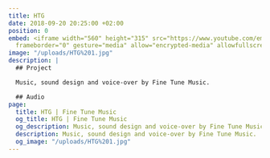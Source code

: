 ```yaml
---
title: HTG
date: 2018-09-20 20:25:00 +02:00
position: 0
embed: <iframe width="560" height="315" src="https://www.youtube.com/embed/wSYx_mKbMK4?rel=0&amp;showinfo=0"
  frameborder="0" gesture="media" allow="encrypted-media" allowfullscreen></iframe>
image: "/uploads/HTG%201.jpg"
description: |
  ## Project

  Music, sound design and voice-over by Fine Tune Music.

  ## Audio
page:
  title: HTG | Fine Tune Music
  og_title: HTG | Fine Tune Music
  og_description: Music, sound design and voice-over by Fine Tune Music.
  description: Music, sound design and voice-over by Fine Tune Music.
  og_image: "/uploads/HTG%201.jpg"
---
```


